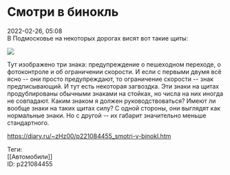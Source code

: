 Смотри в бинокль
=================

   
 2022-02-26, 05:08   
  В Подмосковье на некоторых дорогах висят вот такие щиты:   
   
   [![](https://b.radikal.ru/b11/2202/73/fcd9258d3a8dt.jpg)](https://b.radikal.ru/b11/2202/73/fcd9258d3a8d.jpg)     
   
 Тут изображено три знака: предупреждение о пешеходном переходе, о фотоконтроле и об ограничении скорости. И если с первыми двумя всё ясно -- они просто предупреждают, то ограничение скорости -- знак предписывающий. И тут есть некоторая загвоздка. Эти знаки на щитах продублированы обычными знаками на стойках, но числа на них иногда не совпадают. Каким знаком я должен руководствоваться? Имеют ли вообще знаки на таких щитах силу? С одной стороны, они выглядят как нормальные знаки. Но с другой -- их габарит значительно меньше стандартного.   
    
 <https://diary.ru/~zHz00/p221084455_smotri-v-binokl.htm>   
   
 Теги:   
 [[Автомобили]]   
 ID: p221084455